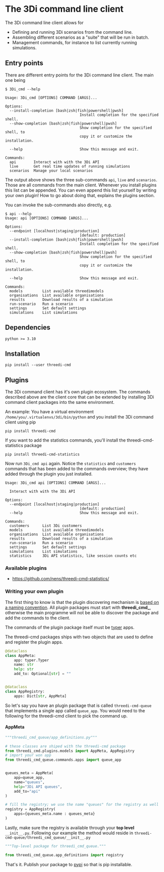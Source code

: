 # The 3Di command line client

The 3Di command line client allows for 

 - Defining and running 3Di scenarios from the command line. 
 - Assembling different scenarios as a "suite" that will be run in batch.    
 - Management commands, for instance to list currently running simulations. 
 
## Entry points
 
There are different entry points for the 3Di command line client. The main one being

```shell script
$ 3Di_cmd --help

Usage: 3Di_cmd [OPTIONS] COMMAND [ARGS]...

Options:
  --install-completion [bash|zsh|fish|powershell|pwsh]
                                  Install completion for the specified shell.
  --show-completion [bash|zsh|fish|powershell|pwsh]
                                  Show completion for the specified shell, to
                                  copy it or customize the installation.

  --help                          Show this message and exit.

Commands:
  api        Interact with with the 3Di API
  live       Get real time updates of running simulations
  scenarios  Manage your local scenarios

```
The output above shows the three sub-commands `api`, `live` and `scenarios`. Those are all commands from 
the main client. Whenever you install plugins this list can be appended. You can even append this list yourself 
by writing your own plugin! How to go about doing that, explains the plugins section. 


You can invoke the sub-commands also directly, e.g. 

```shell script
$ api --help
Usage: api [OPTIONS] COMMAND [ARGS]...

Options:
  --endpoint [localhost|staging|production]
                                  [default: production]
  --install-completion [bash|zsh|fish|powershell|pwsh]
                                  Install completion for the specified shell.
  --show-completion [bash|zsh|fish|powershell|pwsh]
                                  Show completion for the specified shell, to
                                  copy it or customize the installation.

  --help                          Show this message and exit.

Commands:
  models         List available threedimodels
  organisations  List available organisations
  results        Download results of a simulation
  run-scenario   Run a scenario
  settings       Set default settings
  simulations    List simulations
 ```


## Dependencies

`python >= 3.10`


## Installation


```
pip install --user threedi-cmd
```

## Plugins

The 3Di command client has it's own plugin ecosystem. The commands described above are the client core that can 
be extended by installing 3Di command client packages into the same environment. 

An example: You have a virtual environment `/home/you/.virtualenvs/3di/bin/python` and you install the 3Di command client
using pip

```shell script
pip install threedi-cmd
```    


If you want to add the statistics commands, you'll install the threedi-cmd-statistics package 

```shell script
pip install threedi-cmd-statistics
```    

Now run `3Di_cmd api` again. Notice the `statistics` and `customers` commands that has been added to the commands 
overview; they have added through the plugin you just installed.

```shell script
Usage: 3Di_cmd api [OPTIONS] COMMAND [ARGS]...

  Interact with with the 3Di API

Options:
  --endpoint [localhost|staging|production]
                                  [default: production]
  --help                          Show this message and exit.

Commands:
  customers      List 3Di customers
  models         List available threedimodels
  organisations  List available organisations
  results        Download results of a simulation
  run-scenario   Run a scenario
  settings       Set default settings
  simulations    List simulations
  statistics     3Di API statistics, like session counts etc
```


### Available plugins

  - https://github.com/nens/threedi-cmd-statistics/


### Writing your own plugin 

The first thing to know is that the plugin discovering mechanism is [based on a naming convention](https://packaging.python.org/guides/creating-and-discovering-plugins/).
All plugin packages must start with **threedi_cmd_**, otherwise the main programme will not be able to discover the 
package and add the commands to the client.


The commands of the plugin package itself must be [typer](https://typer.tiangolo.com/) apps. 

The threedi-cmd packages ships with two objects that are used to define and register the plugin apps.  

```python
@dataclass
class AppMeta:
    app: typer.Typer
    name: str
    help: str
    add_to: Optional[str] = ""


@dataclass
class AppRegistry:
    apps: Dict[str, AppMeta]
  ```

So let's say you have an plugin package that is called `threedi-cmd-queue` that implements a single app called `queue_app`. 
You would need to the following for the threedi-cmd client to pick the command up.

#### AppMeta

```python
"""threedi_cmd_queue/app_definitions.py"""

# these classes are shiped with the threedi-cmd package
from threedi_cmd.plugins.models import AppMeta, AppRegistry
# import your won app
from threedi_cmd_queue.commands.apps import queue_app


queues_meta = AppMeta(
    app=queue_app,
    name="queues",
    help="3Di API queues",
    add_to="api"
)

# fill the registry; we use the name "queues" for the registry as well 
registry = AppRegistry(
    apps={queues_meta.name : queues_meta}
)

```

Lastly, make sure the registry is available through your **top level** `__init__.py`. Following our example the 
method would reside in  `threedi-cmd-queue/threedi_cmd_queue/__init__.py`
 
```python
"""Top-level package for threedi_cmd_queue."""

from threedi_cmd_queue.app_definitions import registry

````


That's it. Publish your package to [pypi](https://pypi.org/) so that is pip installable. 
